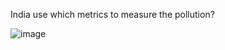 India use which metrics to measure the pollution?

![image](https://user-images.githubusercontent.com/100778968/156702367-29972075-6f7d-4950-be5e-ee0061886d16.png)
